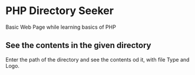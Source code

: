 # PHP Directory Seeker
Basic Web Page while learning basics of PHP

## See the contents in the given directory

Enter the path of the directory and see the contents od it, with file Type and Logo.
